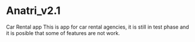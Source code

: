 # Anatri_v2.1
Car Rental app
This is app for car rental agencies, it is still in test phase and it is posible that some of features are not work.
